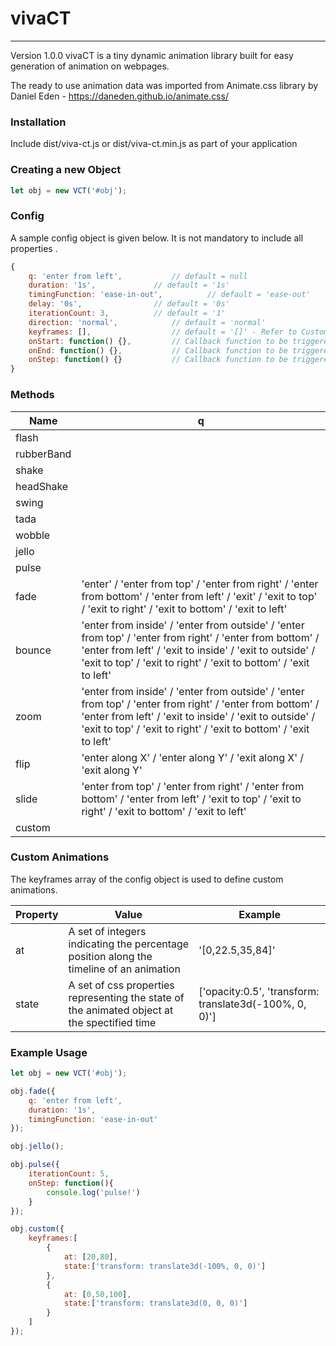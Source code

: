 # vivaCT
--------
[1]: <https://github.com/ameynaiyan/viva-ct>

Version 1.0.0
vivaCT is a tiny dynamic animation library built for easy generation of animation on webpages.

The ready to use animation data was imported from Animate.css library by Daniel Eden - https://daneden.github.io/animate.css/


### Installation

Include dist/viva-ct.js or dist/viva-ct.min.js as part of your application


### Creating a new Object

```javascript
let obj = new VCT('#obj');
```


### Config

A sample config object is given below. It is not mandatory to include all properties .

```javascript
{
	q: 'enter from left',			// default = null
	duration: '1s',				// default = '1s'
	timingFunction: 'ease-in-out',	        // default = 'ease-out'
	delay: '0s',				// default = '0s'
	iterationCount: 3,			// default = '1'
	direction: 'normal',			// default = 'normal'
	keyframes: [],			        // default = '[]' - Refer to Custom Animations
	onStart: function() {},			// Callback function to be triggered at the start of an animation
	onEnd: function() {},			// Callback function to be triggered at the start of each iteration, except first
	onStep: function() {}			// Callback function to be triggered at the end of an animation
}
```


### Methods

Name | q
---- | -----
flash | 
rubberBand | 
shake | 
headShake | 
swing | 
tada | 
wobble |
jello | 
pulse | 
fade | 'enter' / 'enter from top' / 'enter from right' / 'enter from bottom' / 'enter from left' / 'exit' / 'exit to top' / 'exit to right' / 'exit to bottom' / 'exit to left'
bounce | 'enter from inside' / 'enter from outside' / 'enter from top' / 'enter from right' / 'enter from bottom' / 'enter from left' / 'exit to inside' / 'exit to outside' / 'exit to top' / 'exit to right' / 'exit to bottom' / 'exit to left'
zoom | 'enter from inside' / 'enter from outside' / 'enter from top' / 'enter from right' / 'enter from bottom' / 'enter from left' / 'exit to inside' / 'exit to outside' / 'exit to top' / 'exit to right' / 'exit to bottom' / 'exit to left'
flip | 'enter along X' / 'enter along Y' / 'exit along X' / 'exit along Y'
slide | 'enter from top' / 'enter from right' / 'enter from bottom' / 'enter from left' / 'exit to top' / 'exit to right' / 'exit to bottom' / 'exit to left'
custom | 


### Custom Animations

The keyframes array of the config object is used to define custom animations.

Property | Value | Example
-------- | ----- | -------
at | A set of integers indicating the percentage position along the timeline of an animation | '[0,22.5,35,84]'
state | A set of css properties representing the state of the animated object at the spectified time | ['opacity:0.5', 'transform: translate3d(-100%, 0, 0)']


### Example Usage

```javascript
let obj = new VCT('#obj');

obj.fade({
	q: 'enter from left',
	duration: '1s',	
	timingFunction: 'ease-in-out'
});

obj.jello();

obj.pulse({
  	iterationCount: 5,
	onStep: function(){
		console.log('pulse!')
	}
});

obj.custom({
	keyframes:[
		{
			at: [20,80],
			state:['transform: translate3d(-100%, 0, 0)']
		},
		{
			at: [0,50,100],
			state:['transform: translate3d(0, 0, 0)']
		}
	]
});
```


